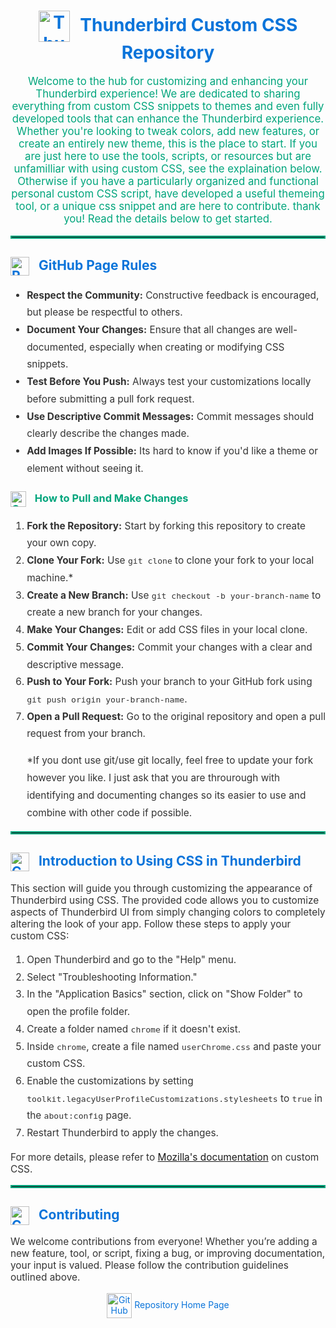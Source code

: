 <h1 style="text-align: center; color: #0A74DA;">
  <img src=https://upload.wikimedia.org/wikipedia/commons/thumb/e/e1/Thunderbird_Logo%2C_2018.svg/244px-Thunderbird_Logo%2C_2018.svg.png alt="Thunderbird Logo" style="height: 50px; vertical-align: middle; margin-right: 10px;">
  Thunderbird Custom CSS Repository
</h1>

<p style="text-align: center; font-size: 1.2em; color: #00a57c;">
  Welcome to the hub for customizing and enhancing your Thunderbird experience! 
  We are dedicated to sharing everything from custom CSS snippets to themes and even fully developed tools that can enhance the Thunderbird experience. Whether you're looking to tweak colors, add new features, or create an entirely new theme, this is the place to start.
  If you are just here to use the tools, scripts, or resources but are unfamilliar with using custom CSS, see the explaination below. 
  Otherwise if you have a particularly organized and functional personal custom CSS script, have developed a useful themeing tool, or a unique css snippet and are here to contribute. thank you! Read the details below to get started.
</p>

<hr style="border: 2px solid #00a57c;" />

<h2 style="color: #0A74DA;">
  <img src="https://img.icons8.com/?size=100&id=48003&format=png&color=000000" alt="Rules Icon" style="height: 30px; vertical-align: middle; margin-right: 10px;">
  GitHub Page Rules
</h2>
<ul style="line-height: 1.8; font-size: 1.1em; color: #333;">
  <li><strong>Respect the Community:</strong> Constructive feedback is encouraged, but please be respectful to others.</li>
  <li><strong>Document Your Changes:</strong> Ensure that all changes are well-documented, especially when creating or modifying CSS snippets.</li>
  <li><strong>Test Before You Push:</strong> Always test your customizations locally before submitting a pull fork request.</li>
  <li><strong>Use Descriptive Commit Messages:</strong> Commit messages should clearly describe the changes made.</li>
  <li><strong>Add Images If Possible:</strong> Its hard to know if you'd like a theme or element without seeing it.</li>
</ul>

<h3 style="color: #00a57c;">
  <img src="https://img.icons8.com/?size=100&id=44048&format=png&color=000000" alt="Contribute Icon" style="height: 25px; vertical-align: middle; margin-right: 10px;">
  How to Pull and Make Changes
</h3>
<ol style="line-height: 1.8; font-size: 1.1em; color: #333;">
  <li><strong>Fork the Repository:</strong> Start by forking this repository to create your own copy.</li>
  <li><strong>Clone Your Fork:</strong> Use <code>git clone</code> to clone your fork to your local machine.*</li>
  <li><strong>Create a New Branch:</strong> Use <code>git checkout -b your-branch-name</code> to create a new branch for your changes.</li>
  <li><strong>Make Your Changes:</strong> Edit or add CSS files in your local clone.</li>
  <li><strong>Commit Your Changes:</strong> Commit your changes with a clear and descriptive message.</li>
  <li><strong>Push to Your Fork:</strong> Push your branch to your GitHub fork using <code>git push origin your-branch-name</code>.</li>
  <li><strong>Open a Pull Request:</strong> Go to the original repository and open a pull request from your branch.</li>
  <p>*If you dont use git/use git locally, feel free to update your fork however you like. I just ask that you are throurough with identifying and documenting changes so its easier to use and combine with other code if possible.</p>
</ol>

<hr style="border: 2px solid #00a57c;" />

<h2 style="color: #0A74DA;">
  <img src="https://img.icons8.com/?size=100&id=49489&format=png&color=000000" alt="CSS Icon" style="height: 30px; vertical-align: middle; margin-right: 10px;">
  Introduction to Using CSS in Thunderbird
</h2>
<p style="font-size: 1.1em; color: #333;">
  This section will guide you through customizing the appearance of Thunderbird using CSS. The provided code allows you to customize aspects of Thunderbird UI from simply changing colors to completely altering the look of your app. Follow these steps to apply your custom CSS:
</p>
<ol style="line-height: 1.8; font-size: 1.1em; color: #333;">
  <li>Open Thunderbird and go to the "Help" menu.</li>
  <li>Select "Troubleshooting Information."</li>
  <li>In the "Application Basics" section, click on "Show Folder" to open the profile folder.</li>
  <li>Create a folder named <code>chrome</code> if it doesn't exist.</li>
  <li>Inside <code>chrome</code>, create a file named <code>userChrome.css</code> and paste your custom CSS.</li>
  <li>Enable the customizations by setting <code>toolkit.legacyUserProfileCustomizations.stylesheets</code> to <code>true</code> in the <code>about:config</code> page.</li>
  <li>Restart Thunderbird to apply the changes.</li>
</ol>

<p style="font-size: 1.1em; color: #333;">For more details, please refer to <a href="https://developer.mozilla.org/en-US/docs/Mozilla/Add-ons/WebExtensions/manifest.json/chrome_settings_overrides">Mozilla's documentation</a> on custom CSS.</p>

<hr style="border: 2px solid #00a57c;" />

<h2 style="color: #0A74DA;">
  <img src="https://img.icons8.com/?size=100&id=UeyNgv1VXSvl&format=png&color=000000" alt="Contribution Icon" style="height: 30px; vertical-align: middle; margin-right: 10px;">
  Contributing
</h2>
<p style="font-size: 1.1em; color: #333;">
  We welcome contributions from everyone! Whether you’re adding a new feature, tool, or script, fixing a bug, or improving documentation, your input is valued. Please follow the contribution guidelines outlined above.
</p>

<p style="text-align: center; color: #00a57c;">
  <a href="https://github.com/gavinkress/ThunderbirdThemingCSSCodeBase" style="color: #0A74DA; text-decoration: none;">
    <img src="https://img.icons8.com/?size=100&id=52539&format=png&color=000000" alt="GitHub Logo" style="height: 40px; vertical-align: middle;">
    Repository Home Page
  </a>
</p>
